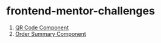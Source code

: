 # frontend-mentor-challenges

1. [QR Code Component](https://vedanknaik.github.io/frontend-mentor-challenges/qr-code-component-main)
2. [Order Summary Component](https://vedanknaik.github.io/frontend-mentor-challenges/order-summary-component-main)


